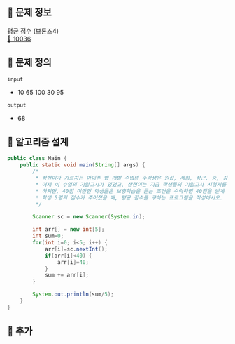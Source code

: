 ## 🌵 문제 정보
평균 점수 (브론즈4) <br>
[🚗 10036](https://www.acmicpc.net/problem/10039)

## 🌵 문제 정의
`input` <br>
-  10
   65
   100
   30
   95

`output` <br>
- 68
## 🌵 알고리즘 설계

```java
public class Main {
    public static void main(String[] args) {
        /*
         * 상현이가 가르치는 아이폰 앱 개발 수업의 수강생은 원섭, 세희, 상근, 숭, 강수이다.
         * 어제 이 수업의 기말고사가 있었고, 상현이는 지금 학생들의 기말고사 시험지를 채점하고 있다. 기말고사 점수가 40점 이상인 학생들은 그 점수 그대로 자신의 성적이 된다.
         * 하지만, 40점 미만인 학생들은 보충학습을 듣는 조건을 수락하면 40점을 받게 된다. 보충학습은 거부할 수 없기 때문에, 40점 미만인 학생들은 항상 40점을 받게 된다.
         * 학생 5명의 점수가 주어졌을 때, 평균 점수를 구하는 프로그램을 작성하시오.
         */

        Scanner sc = new Scanner(System.in);

        int arr[] = new int[5];
        int sum=0;
        for(int i=0; i<5; i++) {
            arr[i]=sc.nextInt();
            if(arr[i]<40) {
                arr[i]=40;
            }
            sum += arr[i];
        }

        System.out.println(sum/5);
    }
}
```

## 🌵 추가
